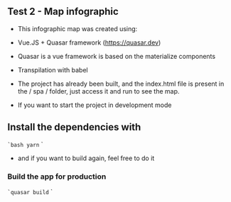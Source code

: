 ## Test 2 - Map infographic

- This infographic map was created using:
- Vue.JS + Quasar framework (https://quasar.dev)
- Quasar is a vue framework is based on the materialize components
- Transpilation with babel

- The project has already been built, and the index.html file is present in the / spa / folder, just access it and run to see the map.


- If you want to start the project in development mode

## Install the dependencies with

`` `bash
yarn
`` `
- and if you want to build again, feel free to do it

### Build the app for production
`` `quasar
build
`` `